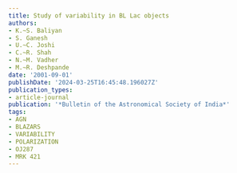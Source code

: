 ```yaml
---
title: Study of variability in BL Lac objects
authors:
- K.~S. Baliyan
- S. Ganesh
- U.~C. Joshi
- C.~R. Shah
- N.~M. Vadher
- M.~R. Deshpande
date: '2001-09-01'
publishDate: '2024-03-25T16:45:48.196027Z'
publication_types:
- article-journal
publication: '*Bulletin of the Astronomical Society of India*'
tags:
- AGN
- BLAZARS
- VARIABILITY
- POLARIZATION
- OJ287
- MRK 421
---
```

